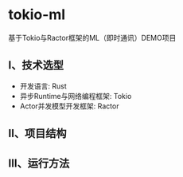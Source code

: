 # tokio-ml

基于Tokio与Ractor框架的ML（即时通讯）DEMO项目

## Ⅰ、技术选型
* 开发语言: Rust
* 异步Runtime与网络编程框架: Tokio
* Actor并发模型开发框架: Ractor

## Ⅱ、项目结构


## Ⅲ、运行方法

